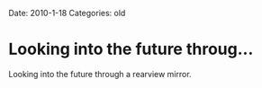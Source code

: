 Date: 2010-1-18
Categories: old

# Looking into the future throug...

Looking into the future through a rearview mirror.
